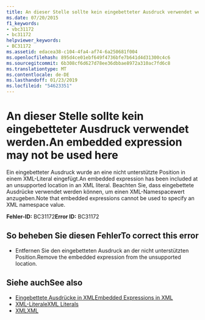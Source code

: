 ```yaml
---
title: An dieser Stelle sollte kein eingebetteter Ausdruck verwendet werden.
ms.date: 07/20/2015
f1_keywords:
- vbc31172
- bc31172
helpviewer_keywords:
- BC31172
ms.assetid: edacea38-c104-4fa4-af74-6a250681f004
ms.openlocfilehash: 895d4ce01ebf649f4736bfe7b641d4d31300c4c6
ms.sourcegitcommit: 6b308cf6d627d78ee36dbbae8972a310ac7fd6c8
ms.translationtype: MT
ms.contentlocale: de-DE
ms.lasthandoff: 01/23/2019
ms.locfileid: "54623351"
---
```

# <a name="an-embedded-expression-may-not-be-used-here"></a><span data-ttu-id="b74f5-102">An dieser Stelle sollte kein eingebetteter Ausdruck verwendet werden.</span><span class="sxs-lookup"><span data-stu-id="b74f5-102">An embedded expression may not be used here</span></span>
<span data-ttu-id="b74f5-103">Ein eingebetteter Ausdruck wurde an eine nicht unterstützte Position in einem XML-Literal eingefügt.</span><span class="sxs-lookup"><span data-stu-id="b74f5-103">An embedded expression has been included at an unsupported location in an XML literal.</span></span> <span data-ttu-id="b74f5-104">Beachten Sie, dass eingebettete Ausdrücke verwendet werden können, um einen XML-Namespacewert anzugeben.</span><span class="sxs-lookup"><span data-stu-id="b74f5-104">Note that embedded expressions cannot be used to specify an XML namespace value.</span></span>  
  
 <span data-ttu-id="b74f5-105">**Fehler-ID:** BC31172</span><span class="sxs-lookup"><span data-stu-id="b74f5-105">**Error ID:** BC31172</span></span>  
  
## <a name="to-correct-this-error"></a><span data-ttu-id="b74f5-106">So beheben Sie diesen Fehler</span><span class="sxs-lookup"><span data-stu-id="b74f5-106">To correct this error</span></span>  
  
-   <span data-ttu-id="b74f5-107">Entfernen Sie den eingebetteten Ausdruck an der nicht unterstützten Position.</span><span class="sxs-lookup"><span data-stu-id="b74f5-107">Remove the embedded expression from the unsupported location.</span></span>  
  
## <a name="see-also"></a><span data-ttu-id="b74f5-108">Siehe auch</span><span class="sxs-lookup"><span data-stu-id="b74f5-108">See also</span></span>
- [<span data-ttu-id="b74f5-109">Eingebettete Ausdrücke in XML</span><span class="sxs-lookup"><span data-stu-id="b74f5-109">Embedded Expressions in XML</span></span>](../../visual-basic/programming-guide/language-features/xml/embedded-expressions-in-xml.md)
- [<span data-ttu-id="b74f5-110">XML-Literale</span><span class="sxs-lookup"><span data-stu-id="b74f5-110">XML Literals</span></span>](../../visual-basic/language-reference/xml-literals/index.md)
- [<span data-ttu-id="b74f5-111">XML</span><span class="sxs-lookup"><span data-stu-id="b74f5-111">XML</span></span>](../../visual-basic/programming-guide/language-features/xml/index.md)
